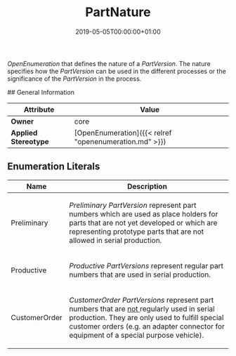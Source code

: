 ﻿---
title: PartNature
toc: false
type: specs
date: "2019-05-05T00:00:00+01:00"
draft: false
menu_name: vec120

# Prev/next pager order (if `docs_section_pager` enabled in `params.toml`)
weight: 
---
<html>   <head>     </head>   <body>     <p> <i>OpenEnumeration</i> that defines the nature of a <i>PartVersion</i>. The nature specifies how the <i>PartVersion </i>can be used in the different processes or the significance of the <i>PartVersion</i> in the process.       </p>    </body> </html> 
## General Information

| Attribute               | Value |
|-------------------------|-------|
| **Owner**               | core |
| **Applied Stereotype**  | [OpenEnumeration]({{< relref "openenumeration.md" >}})<br/>  |

## Enumeration Literals
| Name          | **Description** |
|---------------|-----------------|
| Preliminary | <html>   <head>     </head>   <body>     <p> <i>Preliminary</i> <i>PartVersion</i> represent part numbers which are used as place holders for parts that are not yet developed or which are representing prototype parts that are not allowed in serial production.       </p>    </body> </html>  |
| Productive | <html>   <head>     </head>   <body>     <p> <i>Productive</i> <i>PartVersions</i> represent regular part numbers that are used in serial production.      </p>    </body> </html>  |
| CustomerOrder | <html>   <head>     </head>   <body>     <p> <i>CustomerOrder</i> <i>PartVersions</i> represent part numbers that are <u>not </u>regularly used in serial production. They are only used to fulfill special customer orders (e.g. an adapter connector for equipment of a special purpose vehicle).      </p>    </body> </html>  |

